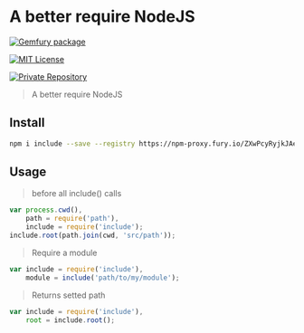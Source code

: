 # A better require NodeJS

[![Gemfury package][gemfury-img]][gemfury-url]

[![MIT License][license-img]][license-url]


<a href="https://gemfury.com/f/partner">
<img alt="Private Repository" src="http://gemfury.com/images/badge/light.png" />
</a>

> A better require NodeJS

## Install

```bash
npm i include --save --registry https://npm-proxy.fury.io/ZXwPcyRyjkJAeSsBzw9S/sixertoy/
```

## Usage

> before all include() calls

```javascript
var process.cwd(),
    path = require('path'),
    include = require('include');
include.root(path.join(cwd, 'src/path'));
```

> Require a module

```javascript
var include = require('include'),
    module = include('path/to/my/module');
```

> Returns setted path
```javascript
var include = require('include'),
    root = include.root();
```

[gemfury-url]: https://gemfury.com/f/partner
[gemfury-img]: http://gemfury.com/images/badge/light.png

[coverall-url]: https://coveralls.io/r/sixertoy/include
[coverall-img]: https://img.shields.io/coveralls/sixertoy/include.svg?style=flat-square

[travis-url]: https://travis-ci.org/sixertoy/include
[travis-img]: http://img.shields.io/travis/sixertoy/include.svg?style=flat-square

[license-img]: http://img.shields.io/badge/license-MIT-blue.svg?style=flat-square
[license-url]: LICENSE-MIT